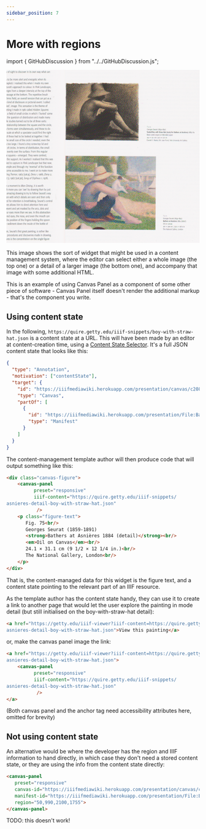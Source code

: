 ```yaml
---
sidebar_position: 7
---
```


# More with regions

import { GitHubDiscussion } from "../../GitHubDiscussion.js";

![Excerpt from exhibition catalogue](../../static/img/examples/riley.png)

This image shows the sort of widget that might be used in a content management system, where the editor can select either a whole image (the top one) or a detail of a larger image (the bottom one), and accompany that image with some additional HTML.

This is an example of using Canvas Panel as a component of some other piece of software - Canvas Panel itself doesn't render the additional markup - that's the component you write.

## Using content state

In the following, `https://quire.getty.edu/iiif-snippets/boy-with-straw-hat.json` is a content state at a URL. This will have been made by an editor at content-creation time, using a [Content State Selector](../../docs/applications/content-state-selector). It's a full JSON content state that looks like this:

```json
{
  "type": "Annotation",
  "motivation": ["contentState"],
  "target": {
    "id": "https://iiifmediawiki.herokuapp.com/presentation/canvas/c208117.json#xywh=50,990,2100,1755",
    "type": "Canvas",
    "partOf": [
      {
        "id": "https://iiifmediawiki.herokuapp.com/presentation/File:Baigneurs_a_Asnieres.jpg",
        "type": "Manifest"
      }
    ]
  }
}
```

The content-management template author will then produce code that will output something like this:

```html
<div class="canvas-figure">
    <canvas-panel 
          preset="responsive"
          iiif-content="https://quire.getty.edu/iiif-snippets/
asnieres-detail-boy-with-straw-hat.json"
           />
    <p class="figure-text">
       Fig. 75<br/>
       Georges Seurat (1859-1891)
       <strong>Bathers at Asnières 1884 (detail)</strong><br/>
       <em>Oil on Canvas</em><br/>
       24.1 × 31.1 cm (9 1/2 × 12 1/4 in.)<br/>
       The National Gallery, London<br/>
    </p>
</div>
```

That is, the content-managed data for this widget is the figure text, and a content state pointing to the relevant part of an IIIF resource.

As the template author has the content state handy, they can use it to create a link to another page that would let the user explore the painting in mode detail (but still initialised on the boy-with-straw-hat detail):

```html
<a href="https://getty.edu/iiif-viewer?iiif-content=https://quire.getty.edu/iiif-snippets/
asnieres-detail-boy-with-straw-hat.json">View this painting</a>
```

or, make the canvas panel image the link:

```html
<a href="https://getty.edu/iiif-viewer?iiif-content=https://quire.getty.edu/iiif-snippets/
asnieres-detail-boy-with-straw-hat.json">
    <canvas-panel 
          preset="responsive"
          iiif-content="https://quire.getty.edu/iiif-snippets/
asnieres-detail-boy-with-straw-hat.json"
           />
</a>
```

(Both canvas panel and the anchor tag need accessibility attributes here, omitted for brevity)

## Not using content state

An alternative would be where the developer has the region and IIIF information to hand directly, in which case they don't need a stored content state, or they are using the info from the content state directly:

```html
<canvas-panel
   preset="responsive"
   canvas-id="https://iiifmediawiki.herokuapp.com/presentation/canvas/c208117.json"
   manifest-id="https://iiifmediawiki.herokuapp.com/presentation/File:Baigneurs_a_Asnieres.jpg"
   region="50,990,2100,1755">
</canvas-panel>
```

TODO: this doesn't work!

<canvas-panel
   preset="responsive"
   canvas-id="https://iiifmediawiki.herokuapp.com/presentation/canvas/c208117.json"
   manifest-id="https://iiifmediawiki.herokuapp.com/presentation/File:Baigneurs_a_Asnieres.jpg"
   region="50,990,2100,1755">
</canvas-panel>

<GitHubDiscussion ghid="7" />